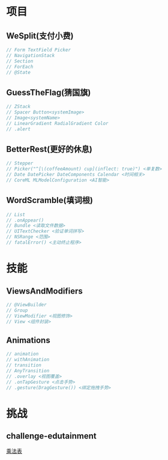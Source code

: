 # 项目

## WeSplit(支付小费)
```swift
// Form TextField Picker
// NavigationStack
// Section
// ForEach
// @State
```

## GuessTheFlag(猜国旗)
```swift
// ZStack
// Spacer Button<systemImage>
// Image<systemName>
// LinearGradient RadialGradient Color
// .alert
```

## BetterRest(更好的休息)
```swift
// Stepper
// Picker("^[\(coffeeAmount) cup](inflect: true)") <单复数>
// Date DatePicker DateComponents Calendar <时间相关>
// CoreML MLModelConfiguration <AI智能>
```

## WordScramble(填词根)
```swift
// List
// .onAppear()
// Bundle <读取文件数据>
// UITextChecker <验证单词拼写>
// NSRange <范围>
// fatalError() <主动终止程序>
```

# 技能

## ViewsAndModifiers
```swift
// @ViewBuilder
// Group
// ViewModifier <视图修饰>
// View <组件封装>
```

## Animations
```swift
// animation
// withAnimation
// transition
// AnyTransition
// .overlay <视图覆盖>
// .onTapGesture <点击手势>
// .gesture(DragGesture()) <绑定拖拽手势>
```

# 挑战

## challenge-edutainment
[乘法表](https://www.hackingwithswift.com/guide/ios-swiftui/3/3/challenge)
